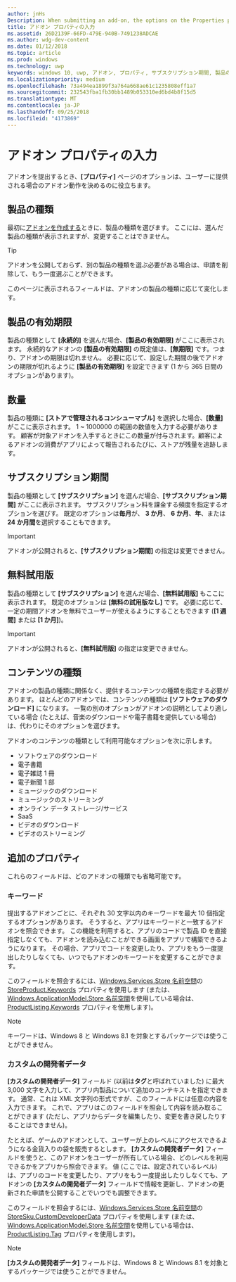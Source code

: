 ```yaml
---
author: jnHs
Description: When submitting an add-on, the options on the Properties page help determine the behavior of your add-on when offered to customers.
title: アドオン プロパティの入力
ms.assetid: 26D2139F-66FD-479E-940B-7491238ADCAE
ms.author: wdg-dev-content
ms.date: 01/12/2018
ms.topic: article
ms.prod: windows
ms.technology: uwp
keywords: windows 10, uwp, アドオン, プロパティ, サブスクリプション期間, 製品の有効期間, コンテンツの種類, iap, アプリ内購入, アプリ内製品
ms.localizationpriority: medium
ms.openlocfilehash: 73a494ea1899f3a764a668ae61c1235808eff1a7
ms.sourcegitcommit: 232543fba1fb30bb1489b053310ed6bd4b8f15d5
ms.translationtype: MT
ms.contentlocale: ja-JP
ms.lasthandoff: 09/25/2018
ms.locfileid: "4173869"
---
```

# <a name="enter-add-on-properties"></a>アドオン プロパティの入力


アドオンを提出するとき、**[プロパティ]** ページのオプションは、ユーザーに提供される場合のアドオン動作を決めるのに役立ちます。

## <a name="product-type"></a>製品の種類

最初に[アドオンを作成する](set-your-add-on-product-id.md)ときに、製品の種類を選びます。 ここには、選んだ製品の種類が表示されますが、変更することはできません。

> [!TIP]
> アドオンを公開しておらず、別の製品の種類を選ぶ必要がある場合は、申請を削除して、もう一度選ぶことができます。

このページに表示されるフィールドは、アドオンの製品の種類に応じて変化します。


## <a name="product-lifetime"></a>製品の有効期限

製品の種類として **[永続的]** を選んだ場合、**[製品の有効期限]** がここに表示されます。 永続的なアドオンの **[製品の有効期限]** の既定値は、**[無期限]** です。つまり、アドオンの期限は切れません。 必要に応じて、設定した期間の後でアドオンの期限が切れるように **[製品の有効期限]** を設定できます (1 から 365 日間のオプションがあります)。


## <a name="quantity"></a>数量

製品の種類に **[ストアで管理されるコンシューマブル]** を選択した場合、**[数量]** がここに表示されます。 1 ~ 1000000 の範囲の数値を入力する必要があります。 顧客が対象アドオンを入手するときにこの数量が付与されます。顧客によるアドオンの消費がアプリによって報告されるたびに、ストアが残量を追跡します。


## <a name="subscription-period"></a>サブスクリプション期間

製品の種類として **[サブスクリプション]** を選んだ場合、**[サブスクリプション期間]** がここに表示されます。 サブスクリプション料を課金する頻度を指定するオプションを選びす。 既定のオプションは**毎月**が、 **3 か月**、 **6 か月**、**年**、または**24 か月間**を選択することもできます。

> [!IMPORTANT]
> アドオンが公開されると、**[サブスクリプション期間]** の指定は変更できません。


## <a name="free-trial"></a>無料試用版

製品の種類として **[サブスクリプション]** を選んだ場合、**[無料試用版]** もここに表示されます。 既定のオプションは **[無料の試用版なし]** です。 必要に応じて、一定の期間アドオンを無料でユーザーが使えるようにすることもできます (**[1 週間]** または **[1 か月]**)。 

> [!IMPORTANT]
> アドオンが公開されると、**[無料試用版]** の指定は変更できません。


## <a name="content-type"></a>コンテンツの種類

アドオンの製品の種類に関係なく、提供するコンテンツの種類を指定する必要があります。 ほとんどのアドオンでは、コンテンツの種類は **[ソフトウェアのダウンロード]** になります。 一覧の別のオプションがアドオンの説明としてより適している場合 (たとえば、音楽のダウンロードや電子書籍を提供している場合) は、代わりにそのオプションを選びます。

アドオンのコンテンツの種類として利用可能なオプションを次に示します。

-   ソフトウェアのダウンロード
-   電子書籍
-   電子雑誌 1 冊
-   電子新聞 1 部
-   ミュージックのダウンロード
-   ミュージックのストリーミング
-   オンライン データ ストレージ/サービス
-   SaaS
-   ビデオのダウンロード
-   ビデオのストリーミング


## <a name="additional-properties"></a>追加のプロパティ

これらのフィールドは、どのアドオンの種類でも省略可能です。

<span id="keywords" />

### <a name="keywords"></a>キーワード

提出するアドオンごとに、それぞれ 30 文字以内のキーワードを最大 10 個指定するオプションがあります。 そうすると、アプリはキーワードと一致するアドオンを照会できます。 この機能を利用すると、アプリのコードで製品 ID を直接指定しなくても、アドオンを読み込むことができる画面をアプリで構築できるようになります。 その場合、アプリでコードを変更したり、アプリをもう一度提出したりしなくても、いつでもアドオンのキーワードを変更することができます。

このフィールドを照会するには、[Windows.Services.Store 名前空間](https://docs.microsoft.com/uwp/api/Windows.Services.Store)の [StoreProduct.Keywords](https://docs.microsoft.com/uwp/api/windows.services.store.storeproduct.Keywords) プロパティを使用します  (または、[Windows.ApplicationModel.Store 名前空間](https://docs.microsoft.com/uwp/api/Windows.ApplicationModel.Store)を使用している場合は、[ProductListing.Keywords](https://docs.microsoft.com/uwp/api/windows.applicationmodel.store.productlisting.Keywords) プロパティを使用します)。

> [!NOTE]
> キーワードは、Windows 8 と Windows 8.1 を対象とするパッケージでは使うことができません。

<span id="custom-developer-data" />

### <a name="custom-developer-data"></a>カスタムの開発者データ

**[カスタムの開発者データ]** フィールド (以前は**タグ**と呼ばれていました) に最大 3,000 文字を入力して、アプリ内製品について追加のコンテキストを指定できます。 通常、これは XML 文字列の形式ですが、このフィールドには任意の内容を入力できます。 これで、アプリはこのフィールドを照会して内容を読み取ることができます (ただし、アプリからデータを編集したり、変更を書き戻したりすることはできません)。

たとえば、ゲームのアドオンとして、ユーザーが上のレベルにアクセスできるようになる金貨入りの袋を販売するとします。 **[カスタムの開発者データ]** フィールドを使うと、このアドオンをユーザーが所有している場合、どのレベルを利用できるかをアプリから照会できます。 値 (ここでは、設定されているレベル) は、アプリのコードを変更したり、アプリをもう一度提出したりしなくても、アドオンの **[カスタムの開発者データ]** フィールドで情報を更新し、アドオンの更新された申請を公開することでいつでも調整できます。

このフィールドを照会するには、[Windows.Services.Store 名前空間](https://docs.microsoft.com/uwp/api/Windows.Services.Store)の [StoreSku.CustomDeveloperData](https://docs.microsoft.com/uwp/api/windows.services.store.storesku.customdeveloperdata#Windows_Services_Store_StoreSku_CustomDeveloperData) プロパティを使用します  (または、[Windows.ApplicationModel.Store 名前空間](https://docs.microsoft.com/uwp/api/Windows.ApplicationModel.Store)を使用している場合は、[ProductListing.Tag](https://docs.microsoft.com/uwp/api/windows.applicationmodel.store.productlisting.tag#Windows_ApplicationModel_Store_ProductListing_Tag) プロパティを使用します)。

> [!NOTE]
> **[カスタムの開発者データ]** フィールドは、Windows 8 と Windows 8.1 を対象とするパッケージでは使うことができません。

 

 

 
